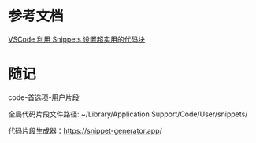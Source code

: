 # 参考文档

[VSCode 利用 Snippets 设置超实用的代码块](https://juejin.cn/post/6844903869424599053)


# 随记

code-首选项-用户片段

全局代码片段文件路径: ~/Library/Application Support/Code/User/snippets/

代码片段生成器：https://snippet-generator.app/
